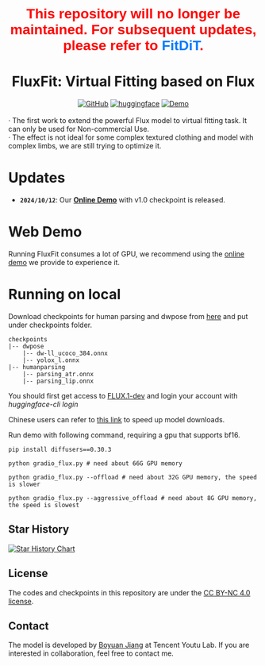 <h1 style="text-align: center; color: #ff0000; font-family: Arial, sans-serif;">
    This repository will no longer be maintained. 
    For subsequent updates, please refer to 
    <a href="https://github.com/BoyuanJiang/FitDiT" style="color: #007bff; text-decoration: none;">FitDiT</a>.
</h1>

<h1 style="text-align: center;"> FluxFit: Virtual Fitting based on Flux </h1>
<div style="display: flex; justify-content: center; align-items: center;">
  <a href="https://github.com/BoyuanJiang/FluxFit" style="margin: 0 2px;">
    <img src='https://img.shields.io/badge/GitHub-Repo-blue?style=flat&logo=GitHub' alt='GitHub'>
  </a>
  <a href='https://huggingface.co/BoyuanJiang/FluxFit/tree/main' style="margin: 0 2px;">
    <img src='https://img.shields.io/badge/Hugging Face-ckpts-orange?style=flat&logo=HuggingFace&logoColor=orange' alt='huggingface'>
  </a>
  <a href="http://demo.fluxfit.byjiang.com/" style="margin: 0 2px;">
    <img src='https://img.shields.io/badge/Demo-Gradio-gold?style=flat&logo=Gradio&logoColor=red' alt='Demo'>
  </a>
</div>
<br>
· The first work to extend the powerful Flux model to virtual fitting task. It can only be used for Non-commercial Use. <br>
· The effect is not ideal for some complex textured clothing and model with complex limbs, we are still trying to optimize it. <br>

# Updates
- **`2024/10/12`**: Our [**Online Demo**](http://demo.fluxfit.byjiang.com/) with v1.0 checkpoint is released.

# Web Demo
Running FluxFit consumes a lot of GPU, we recommend using the [online demo](http://demo.fluxfit.byjiang.com/) we provide to experience it.

# Running on local
Download checkpoints for human parsing and dwpose from [here](https://huggingface.co/BoyuanJiang/FluxFit/tree/main) and put under checkpoints folder.

```
checkpoints
|-- dwpose
    |-- dw-ll_ucoco_384.onnx
    |-- yolox_l.onnx
|-- humanparsing
    |-- parsing_atr.onnx
    |-- parsing_lip.onnx    
```


You should first get access to [FLUX.1-dev](https://huggingface.co/black-forest-labs/FLUX.1-dev) and login your account with *huggingface-cli login*

Chinese users can refer to [this link](https://hf-mirror.com/) to speed up model downloads.

Run demo with following command, requiring a gpu that supports bf16.
```
pip install diffusers==0.30.3

python gradio_flux.py # need about 66G GPU memory

python gradio_flux.py --offload # need about 32G GPU memory, the speed is slower

python gradio_flux.py --aggressive_offload # need about 8G GPU memory, the speed is slowest

```

## Star History

[![Star History Chart](https://api.star-history.com/svg?repos=BoyuanJiang/FluxFit&type=Date)](https://star-history.com/#BoyuanJiang/FluxFit&Date)

## License
The codes and checkpoints in this repository are under the [CC BY-NC 4.0 license](https://creativecommons.org/licenses/by-nc/4.0/legalcode).

## Contact
The model is developed by [Boyuan Jiang](https://byjiang.com/) at Tencent Youtu Lab. If you are interested in collaboration, feel free to contact me.
